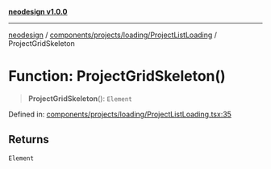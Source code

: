 [**neodesign v1.0.0**](../../../../../README.md)

***

[neodesign](../../../../../modules.md) / [components/projects/loading/ProjectListLoading](../README.md) / ProjectGridSkeleton

# Function: ProjectGridSkeleton()

> **ProjectGridSkeleton**(): `Element`

Defined in: [components/projects/loading/ProjectListLoading.tsx:35](https://github.com/mladjom/neodesign/blob/12ebc446849a001345c104056aef95c6372b148e/components/projects/loading/ProjectListLoading.tsx#L35)

## Returns

`Element`
